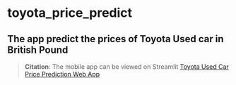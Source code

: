 # toyota_price_predict
## The app predict the prices of Toyota Used car in British Pound
> **Citation**: The mobile app can be viewed on Streamlit [Toyota Used Car Price Prediction Web App](https://bayonlelukmansalami-toyota-price-pr-toyota-streamlit-app-d7ld93.streamlit.app/)
